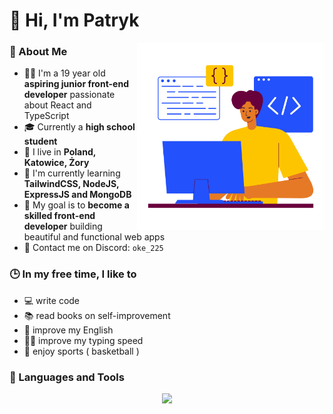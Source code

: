 # 👋 Hi, I'm Patryk

<img align="right" alt="img" src="src/full-stack.png" width="300px"/>

### 🧐 About Me

- 🧑🏻 I'm a 19 year old **aspiring junior front-end developer** passionate about React and TypeScript
- 🎓 Currently a **high school student**
- 📌 I live in **Poland, Katowice, Żory**
- 🧠 I'm currently learning **TailwindCSS, NodeJS, ExpressJS and MongoDB**
- 🎯 My goal is to **become a skilled front-end developer** building beautiful and functional web apps
- 📩 Contact me on Discord: `oke_225`

### 🕒 In my free time, I like to

- 💻 write code
- 📚 read books on self-improvement
- 💬 improve my English
- 🖐🏻 improve my typing speed
- 🏀 enjoy sports ( basketball )

### 🔧 Languages and Tools

<p align="center">
  <a href="https://skillicons.dev">
    <img src="https://skillicons.dev/icons?i=html,css,js,ts,sass,react,tailwind,materialui,nodejs,express,mongodb,vscode,git,github&perline=10" />
  </a>
</p>
<br/>

